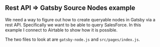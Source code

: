 ## Rest API => Gatsby Source Nodes example
We need a way to figure out how to create queryable nodes in
Gatsby via a rest API. Specifically we want to be able to
query SalesForce. In this example I connect to Airtable to
show how it is possible.

The two files to look at are `gatsby-node.js` and
`src/pages/index.js`.
